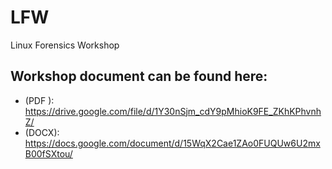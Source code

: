 # LFW
Linux Forensics Workshop

## Workshop document can be found here:
- (PDF ): https://drive.google.com/file/d/1Y30nSjm_cdY9pMhioK9FE_ZKhKPhvnhZ/
- (DOCX): https://docs.google.com/document/d/15WqX2Cae1ZAo0FUQUw6U2mxB00fSXtou/
